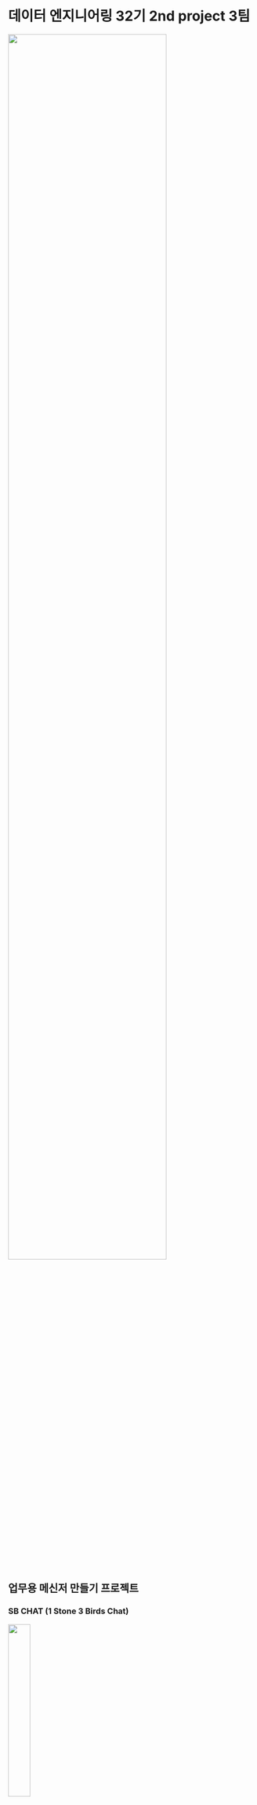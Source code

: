 # 데이터 엔지니어링 32기 2nd project 3팀 

<img src = "https://github.com/user-attachments/assets/1520da55-7956-4614-8f35-aa43835e2db8"  width="80%" height="80%">


## 업무용 메신저 만들기 프로젝트
### SB CHAT (1 Stone 3 Birds Chat) 
<img src = "https://github.com/user-attachments/assets/e0ca323f-b5ff-418f-86c4-b7d94eab5236"  width="30%" height="30%">

# 프로젝트 진행 배경 

* 업무 내용에 대해 외부 메신저 프로그램 사용으로 인한 사내 기술 유출 우려 때문에 사내 업무 전용 메신저 개발
* 사내 문제 발생시 감사팀의 메신저 내용 감찰을 용이하기 하게 위해 업무용 메신저 개발 

# 프로젝트 요구사항 정의서

* 요구사항 정의서 : [REQUIRE.md](https://github.com/1-Stone-3-Birds/SB_Works/blob/main/Require.md)
  
<img src = "https://github.com/user-attachments/assets/cc0b7d55-c789-42c4-83bd-a2bd556ff623"  width="80%" height="80%">

# 프로젝트 진행 일정

## 1. 프로젝트 개발 일정 
<img src = "https://github.com/user-attachments/assets/5db91c6f-9646-4172-b26b-fa7089bf3ddc"  width="100%" height="100%">

* 일정 계획 : [SCHEDULE.md](https://github.com/1-Stone-3-Birds/SB_Works/blob/main/Schedule.md)  

## 2. 프로젝트 테스트 일정 
<img src = "https://github.com/user-attachments/assets/f2eb31a9-549e-4b6c-9cb8-e612bbfeeee5" width="100%" height="100%">

* 필수 업무는 실선, 부가 업무는 점선, 연계 업무는 이중선으로 표시

* 테스트 일정 및 결과 : [TEST.md](https://github.com/1-Stone-3-Birds/SB_Works/blob/main/Test.md)

# 기술 스택 

- ![Apache Kafka](https://img.shields.io/badge/Apache%20Kafka-000000?style=flat&logo=apache-kafka&logoColor=white): 실시간 데이터 스트리밍 
- ![Apache Spark](https://img.shields.io/badge/Apache%20Spark-E25A1C?style=flat&logo=apache-spark&logoColor=white): 대규모 데이터 처리 / 제플린 분석 언어
- ![Apache Airflow](https://img.shields.io/badge/Apache%20Airflow-017E9A?style=flat&logo=apache-airflow&logoColor=white): 데이터 파이프라인 
- ![Apache Zeppelin](https://img.shields.io/badge/Apache%20Zeppelin-006400?style=flat&logo=apache-zeppelin&logoColor=white): 데이터 시각화/ 분석

# 프로젝트 프로그램 아키텍처 구상도 

![data flow - Page 1 (3)](https://github.com/user-attachments/assets/db3c15c3-f127-4fd7-9257-b1bdab86ef88)


# 프로젝트 코드 
* 프로젝트 코드:  [team_repo](https://github.com/1-Stone-3-Birds/SB_Works) 	

# 프로젝트 결과물 

![image](https://github.com/user-attachments/assets/00a1a6fb-176a-4969-ba42-3b426f639108)



# 프로젝트 발표자료
- [PPT](https://docs.google.com/presentation/d/1cmYl2hK-Rk6n5wiSS8_QjRLWuUW6SjQNQTO95P-Cs-w/edit?usp=sharing)

# 프로젝트 회고 

## 박수진
### 1. 배운 점
'apscheduler'를 사용하여 정해진 시간에 작업을 자동으로 수행하는 방법을 배움. 스케줄러 설정의 다양한 방법(apscheduler, crontab ..)과 그 방법들의 장단점을 직접 이해할 수 있었음
### 2. 느낀 점
팀원의 중요성을 깨달은 프로젝트. 
팀원 모두가 소통이 잘 돼고, 열정적인 모습을 보여줘서, 첫 팀플임에도 불구하고 모르는 것을 질문하는데 어려움이 없었고, 이 상태로 최종 프로젝트에 들어가도 좋겠다라는 생각을 함.. 잘하는 사람이 있으면 그 사람에게 업무가 치중될 수 있었지만, 우리 팀은 분업이 잘 되어서 많은 걸 배울 수 있었음
### 3. 아쉬운 점
streamlit이라는 UI를 쓰려하였지만, 다중 채팅에 한계가 있는 점을 고려하지 못했고, 그로 인해 작업들이 조금 미뤄지게 되면서 UI를 적용하지 못한 점이 아쉬움
또 브랜치를 나누기로 사전에 얘기를 했지만, 실제로는 많이 나누지 못해 한 브랜치에 치중되었던 게 아쉬움
### 4. 개선할 점
환경 설정이 특히.. kafka 다운이 내 컴퓨터에는 이상하게 적용이 잘 되지 않아서.. 깃과 pdm에 대해 더 공부할 필요를 느낌 


## 김태민
### 1. 배운 점
kafka에 대해서 자연스럽게 구석구석 탐구하게 되었던 것 같아서 많이 배울 수 있었습니다. 

### 2. 느낀 점
이전 프로젝트보다 의사소통 측면에서 개선된 것이 긍정적이었고, 좀 더 완벽한 결과물을 얻기 위해 다들 열정이 넘쳤던 것 같아서 좋았습니다.

### 3. 아쉬운 점
다만 열정만 넘쳤고 사전조사가 조금 덜 되어서 시간을 많이 소모한 것이 아쉽습니다. 1일차에 시간 소모를 줄이고 진도를 나갔다면 2일차에 시간을 여유롭게 사용할 수 있었을 것 같은데 1일차에 못한 부분을 2일차에 채우느라 힘들었던 것 같습니다.

### 4. 개선할 점
추후 프로젝트에서는 사전조사가 잘 되어야 할 것 같습니다.
또, 시간 배분을 잘 하기 위해 필요하다면 빠른 포기도 중요한 것 같습니다.

시간이 더 있었다면 
- UI를 깔끔하게 개선
- 한글을 입력했다가 지우면 생기는 encoding 오류 처리

## 이상훈
### 1. 배운 점
의사소통, 프로젝트 진행 및 코드 이해, 활용 

### 2. 느낀 점
의사소통이 중요하다는 것을 느꼈습니다. 소통에서 오는 많은 의견과 프로젝트 구성 및 방향에 대해 이해가 더 높아졌습니다. 굿. 서로 도와가면서 좋은 시너지를 느꼈습니다.

### 3. 아쉬운 점
많은 소통과 의견으로 열정이 넘쳐 프로젝트 진행 시 약간 지체된 점이 아쉽습니다.\
기본적인 요구사항 외 추가 요건을 해보려 시간이 지체되서 아쉽다. 결국 원점으로..\
채팅 프로그램 UI도 못해보고.....아쉽

### 4. 개선할 점
프로젝트 전, 기술 적용에 대한 조금 더 디테일한 사전조사가 시간을 아끼는 방법일지도..?\
기본적인 요구사항을 먼저 완료한 뒤 추가적인 선택사항을 진행하면 좋을 것 같다고 생각했습니다.

## 이상우
### 1. 배운 점
Kafka에 대해서 수업시간에 제가 이해한 내용보다 좀 더 깊게 알게 되었고 프로젝트를 진행하는 방식에 대해서 좀 더 발전시킬 수 있는 기회였습니다.
제대로 기술에 대한 공부를 하지 않고 무턱대고 프레임워크나 코드를 가져다 썼을때 오는 리스크를 알게되었습니다.

### 2. 느낀 점
업무의 분담의 중요성을 느꼈습니다. \
원할한 프로젝트 잔행을 위해서 프로젝트 팀 구성원 모두가 공통의 목표를 바라볼 수 있게하는 팀 구성원간의 적극적인 의사소통의 효과를 느꼈습니다.


### 3. 아쉬운 점
제대로 알지 못한 기술을 활용하다가 프로그램의 목적과 달라 1일차 진행물을 폐기하게 되었는데, \
그로인해 프로젝트 진행이 지연되어서 시간이 있었다면 더 좋은 프로그램을 만들 수 있었을 것 같다는 아쉬움이 있습니다.

### 4. 개선할 점
프로젝트에 필요한 기술에 대해서 당장에 필요한 부분을 코드로 구현하는 부분적인 것보다 코드의 목적이 프로젝트와 부합하는지 더 넓은 시야에서 바라볼 수 있는 학습 능력을 길러야겠습니다. \
생각을 조금더 조리있고 핵심을 위주로 짧게 정리함으로써 프로젝트와 관련된 대화시간의 길이를 효율적으로 조정할 수 있게 해야겠습니다.\
프로그램적으로는 상대방이 채팅을 치면 내가 채팅치던 부분이 사라지는 부분 , UI를 적용하지 못한 부분을 개선하고 싶습니다.

